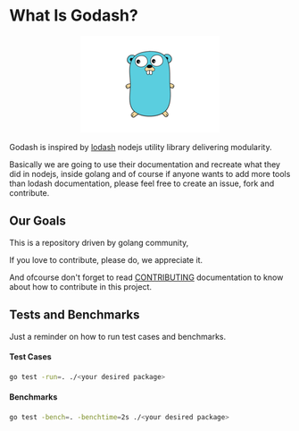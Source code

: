 # What Is Godash?

<p align="center">
<img src="images/golang.png"></img>
</p>

Godash is inspired by [lodash](https://github.com/lodash/lodash) nodejs utility library delivering modularity.

Basically we are going to use their documentation and recreate what they did in nodejs, inside golang and of course if anyone wants to add more tools than lodash documentation, please feel free to create an issue, fork and contribute.
## Our Goals

This is a repository driven by golang community, 

If you love to contribute, please do, we appreciate it.

And ofcourse don't forget to read [CONTRIBUTING](/CONTRIBUTING.md) documentation to know about how to contribute in this project.

## Tests and Benchmarks

Just a reminder on how to run test cases and benchmarks.

#### Test Cases

```bash
go test -run=. ./<your desired package>
```

#### Benchmarks

```bash
go test -bench=. -benchtime=2s ./<your desired package>
```
